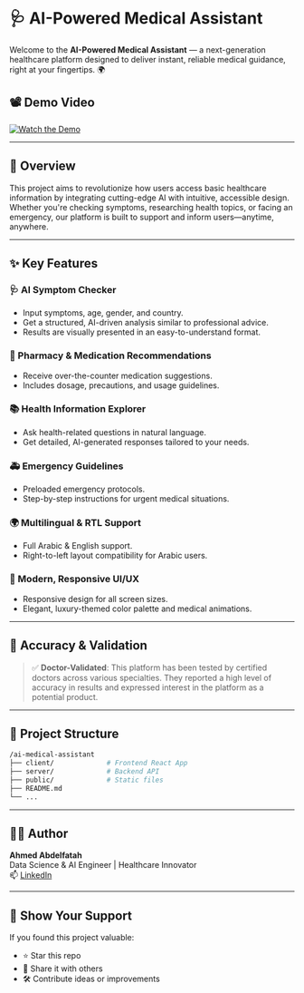 
# 🩺 AI-Powered Medical Assistant

Welcome to the **AI-Powered Medical Assistant** — a next-generation healthcare platform designed to deliver instant, reliable medical guidance, right at your fingertips. 🌍

## 📽️ Demo Video

[![Watch the Demo](https://img.youtube.com/vi/YOUR_VIDEO_ID/0.jpg)](https://www.youtube.com/watch?v=YOUR_VIDEO_ID)

---

## 🚀 Overview

This project aims to revolutionize how users access basic healthcare information by integrating cutting-edge AI with intuitive, accessible design. Whether you're checking symptoms, researching health topics, or facing an emergency, our platform is built to support and inform users—anytime, anywhere.

---

## ✨ Key Features

### 🩺 AI Symptom Checker
- Input symptoms, age, gender, and country.
- Get a structured, AI-driven analysis similar to professional advice.
- Results are visually presented in an easy-to-understand format.

### 💊 Pharmacy & Medication Recommendations
- Receive over-the-counter medication suggestions.
- Includes dosage, precautions, and usage guidelines.

### 📚 Health Information Explorer
- Ask health-related questions in natural language.
- Get detailed, AI-generated responses tailored to your needs.

### 🚑 Emergency Guidelines
- Preloaded emergency protocols.
- Step-by-step instructions for urgent medical situations.

### 🌍 Multilingual & RTL Support
- Full Arabic & English support.
- Right-to-left layout compatibility for Arabic users.

### 🎨 Modern, Responsive UI/UX
- Responsive design for all screen sizes.
- Elegant, luxury-themed color palette and medical animations.
  

---

## 🧪 Accuracy & Validation

> ✅ **Doctor-Validated**: This platform has been tested by certified doctors across various specialties. They reported a high level of accuracy in results and expressed interest in the platform as a potential product.


---


## 📁 Project Structure

```bash
/ai-medical-assistant
├── client/             # Frontend React App
├── server/             # Backend API
├── public/             # Static files
├── README.md
└── ...
```

---


## 🙋‍♂️ Author

**Ahmed Abdelfatah**  
Data Science & AI Engineer | Healthcare Innovator  
📫 [LinkedIn](https://www.linkedin.com/in/ahmed-abdelfataah/) 


---

## 🌟 Show Your Support

If you found this project valuable:
- ⭐ Star this repo
- 📣 Share it with others
- 🛠️ Contribute ideas or improvements
